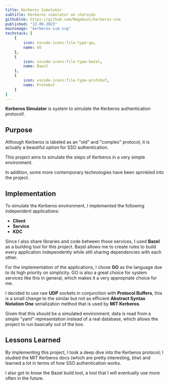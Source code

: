 ```yaml
---
title: Kerberos Simulator
subtitle: Kerberos simulator on steroids
githublnk: https://github.com/Megakuul/kerberos-sim
published: "13.09.2023"
mainimage: "kerberos-sim.svg"
techstack: [
    {
        icon: vscode-icons:file-type-go,
        name: GO
    },
    {
        icon: vscode-icons:file-type-bazel,
        name: Bazel
    },
    {
        icon: vscode-icons:file-type-protobuf,
        name: Protobuf
    }
]
---
```


**Kerberos Simulator** is system to simulate the Kerberos authentication protocoll.

## Purpose

Although Kerberos is labeled as an "old" and "complex" protocol, it is actually a beautiful option for SSO authentication. 

This project aims to simulate the steps of Kerberos in a very simple environment.

In addition, some more contemporary technologies have been sprinkled into the project.

## Implementation

To simulate the Kerberos environment, I implemented the following independent applications:

- **Client**
- **Service**
- **KDC**

Since I also share libraries and code between those services, I used **Bazel** as a building tool for this project. Bazel allows me to create rules to build every application independently while still sharing dependencies with each other.

For the implementation of the applications, I chose **GO** as the language due to its high priority on simplicity. GO is also a great choice for system services like this in general, which makes it a very appropriate choice for me.

I decided to use raw **UDP** sockets in conjunction with **Protocol Buffers**, this is a small change to the similar but not as efficient **Abstract Syntax Notation One** serialization method that is used by **MIT Kerberos**.

Given that this should be a simulated environment, data is read from a simple "yaml" representation instead of a real database, which allows the project to run basically out of the box.


## Lessons Learned

By implementing this project, I took a deep dive into the Kerberos protocol; I studied the MIT Kerberos docs (which are pretty interesting, btw) and learned a lot in terms of how SSO authentication works.

I also got to know the Bazel build tool, a tool that I will eventually use more often in the future.